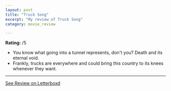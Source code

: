 ```yaml
---
layout: post
title: "Truck Song"
excerpt: "My review of Truck Song"
category: movie_review

---
```


**Rating:** /5

* You know what going into a tunnel represents, don't you? Death and its eternal void.
* Frankly, trucks are everywhere and could bring this country to its knees whenever they want.


<hr>

[See Review on Letterboxd](https://boxd.it/9aXfEl)
